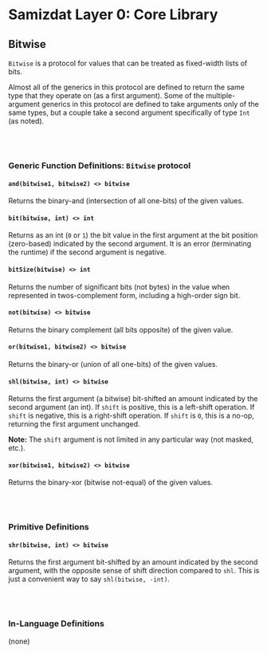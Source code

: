 Samizdat Layer 0: Core Library
==============================

Bitwise
-------

`Bitwise` is a protocol for values that can be treated as fixed-width
lists of bits.

Almost all of the generics in this protocol are defined to return the same
type that they operate on (as a first argument). Some of the multiple-argument
generics in this protocol are defined to take arguments only of the same
types, but a couple take a second argument specifically of type `Int`
(as noted).


<br><br>
### Generic Function Definitions: `Bitwise` protocol

#### `and(bitwise1, bitwise2) <> bitwise`

Returns the binary-and (intersection of all one-bits) of the given values.

#### `bit(bitwise, int) <> int`

Returns as an int (`0` or `1`) the bit value in the first
argument at the bit position (zero-based) indicated by the second
argument. It is an error (terminating the runtime) if the second
argument is negative.

#### `bitSize(bitwise) <> int`

Returns the number of significant bits (not bytes) in
the value when represented in twos-complement form, including a
high-order sign bit.

#### `not(bitwise) <> bitwise`

Returns the binary complement (all bits opposite) of the given value.

#### `or(bitwise1, bitwise2) <> bitwise`

Returns the binary-or (union of all one-bits) of the given values.

#### `shl(bitwise, int) <> bitwise`

Returns the first argument (a bitwise) bit-shifted an amount indicated
by the second argument (an int). If `shift` is positive, this
is a left-shift operation. If `shift` is negative, this is a right-shift
operation. If `shift` is `0`, this is a no-op, returning the first
argument unchanged.

**Note:** The `shift` argument is not limited in any particular way (not
masked, etc.).

#### `xor(bitwise1, bitwise2) <> bitwise`

Returns the binary-xor (bitwise not-equal) of the given values.


<br><br>
### Primitive Definitions

#### `shr(bitwise, int) <> bitwise`

Returns the first argument bit-shifted by an amount indicated by the
second argument, with the opposite sense of shift direction compared
to `shl`. This is just a convenient way to say `shl(bitwise, -int)`.


<br><br>
### In-Language Definitions

(none)

